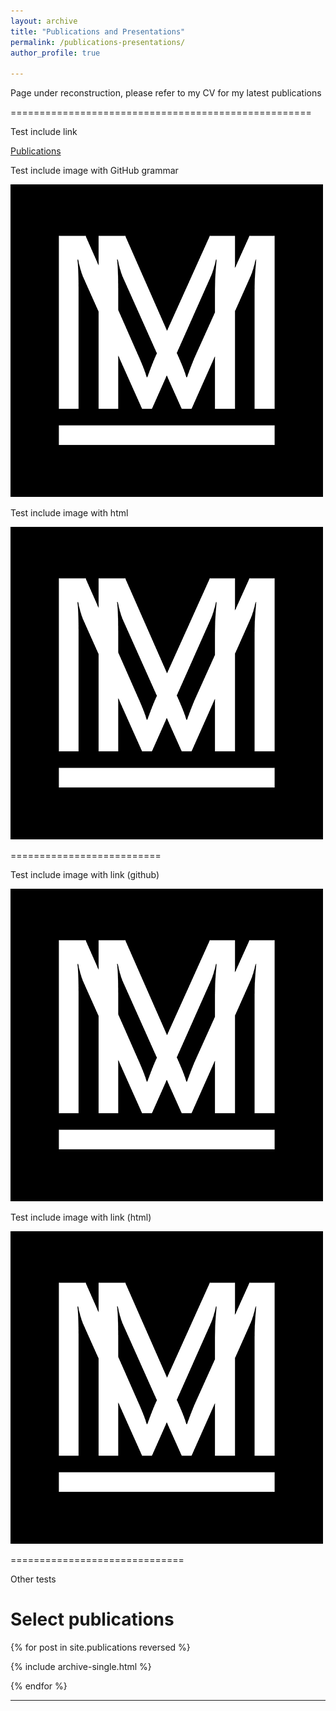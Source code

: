 ```yaml
---
layout: archive
title: "Publications and Presentations"
permalink: /publications-presentations/
author_profile: true

---
```


Page under reconstruction, please refer to my CV for my latest publications



====================================================

Test include link

[Publications](https://aymeric-collart.github.io/publications/)
 
Test include image with GitHub grammar

![Image new new description](/images/site-logo.png)

Test include image with html
 
<img src="/images/site-logo.png" alt="Image new description">


==========================

Test include image with link (github)

[![Image new new description](/images/site-logo.png)](https://aymeric-collart.github.io/publications/)

Test include image with link (html)

<a href="https://aymeric-collart.github.io/publications/">
   <img src="/images/site-logo.png" alt="Image new description">
</a>

==============================

Other tests

<h1>Select publications</h1>

{% for post in site.publications reversed %}

{% include archive-single.html %}

{% endfor %}

<hr/>
